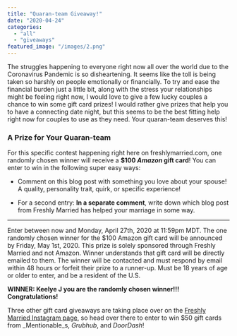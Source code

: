 ```yaml
---
title: "Quaran-team Giveaway!"
date: "2020-04-24"
categories: 
  - "all"
  - "giveaways"
featured_image: "/images/2.png"
---
```


The struggles happening to everyone right now all over the world due to the Coronavirus Pandemic is so disheartening. It seems like the toll is being taken so harshly on people emotionally or financially. To try and ease the financial burden just a little bit, along with the stress your relationships might be feeling right now, I would love to give a few lucky couples a chance to win some gift card prizes! I would rather give prizes that help you to have a connecting date night, but this seems to be the best fitting help right now for couples to use as they need. Your quaran-team deserves this!

### A Prize for Your Quaran-team

For this specific contest happening right here on freshlymarried.com, one randomly chosen winner will receive a **$100 _Amazon_ gift card**! You can enter to win in the following super easy ways:

- Comment on this blog post with something you love about your spouse! A quality, personality trait, quirk, or specific experience!

- For a second entry: **In a separate comment**, write down which blog post from Freshly Married has helped your marriage in some way.

* * *

Enter between now and Monday, April 27th, 2020 at 11:59pm MDT. The one randomly chosen winner for the $100 Amazon gift card will be announced by Friday, May 1st, 2020. This prize is solely sponsored through Freshly Married and not Amazon. Winner understands that gift card will be directly emailed to them. The winner will be contacted and must respond by email within 48 hours or forfeit their prize to a runner-up. Must be 18 years of age or older to enter, and be a resident of the U.S.

**WINNER: Keelye J you are the randomly chosen winner!!! Congratulations!**

Three other gift card giveaways are taking place over on the [Freshly Married Instagram page](https://www.instagram.com/freshlymarried/), so head over there to enter to win $50 gift cards from _Mentionable_s, _Grubhub_, and _DoorDash_!
